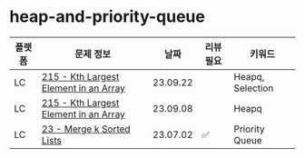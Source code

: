 # heap-and-priority-queue
| 플랫폼 | 문제 정보 | 날짜       | 리뷰 필요 | 키워드   |
|-----|-----|----------|-------|-------|
| LC | [215 - Kth Largest Element in an Array](https://leetcode.com/problems/kth-largest-element-in-an-array/) | 23.09.22 | | Heapq, Selection |
| LC | [215 - Kth Largest Element in an Array](https://leetcode.com/problems/kth-largest-element-in-an-array/) | 23.09.08 | | Heapq |
| LC | [23 - Merge k Sorted Lists](https://leetcode.com/problems/merge-k-sorted-lists/) | 23.07.02 | ✅     | Priority Queue |
